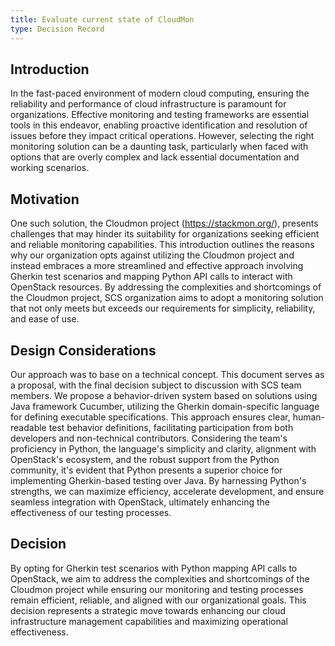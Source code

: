 ```yaml
---
title: Evaluate current state of CloudMon
type: Decision Record
---
```


## Introduction

In the fast-paced environment of modern cloud computing, ensuring the reliability and performance 
of cloud infrastructure is paramount for organizations. Effective monitoring and testing frameworks 
are essential tools in this endeavor, enabling proactive identification and resolution of issues before 
they impact critical operations. However, selecting the right monitoring solution can be a daunting task, 
particularly when faced with options that are overly complex and lack essential documentation and working 
scenarios.

## Motivation

One such solution, the Cloudmon project (https://stackmon.org/), presents challenges that may hinder its
suitability for organizations seeking efficient and reliable monitoring capabilities. This introduction 
outlines the reasons why our organization opts against utilizing the Cloudmon project and instead embraces 
a more streamlined and effective approach involving Gherkin test scenarios and mapping Python API calls to 
interact with OpenStack resources. By addressing the complexities and shortcomings of the Cloudmon project, 
SCS organization aims to adopt a monitoring solution that not only meets but exceeds our requirements for 
simplicity, reliability, and ease of use.

## Design Considerations

Our approach was to base on a technical concept. This document serves as a proposal, with the final decision 
subject to discussion with SCS team members. We propose a behavior-driven system based on solutions using Java framework
Cucumber, utilizing the Gherkin domain-specific language for defining executable specifications. This approach ensures 
clear, human-readable test behavior definitions, facilitating participation from both developers and non-technical 
contributors. Considering the team's proficiency in Python, the language's simplicity and clarity, alignment with
OpenStack's ecosystem, and the robust support from the Python community, it's evident that Python presents a superior
choice for implementing Gherkin-based testing over Java. By harnessing Python's strengths, we can maximize efficiency,
accelerate development, and ensure seamless integration with OpenStack, ultimately enhancing the effectiveness of our 
testing processes.


## Decision

By opting for Gherkin test scenarios with Python mapping API calls to OpenStack, we aim to address the
complexities and shortcomings of the Cloudmon project while ensuring our monitoring and testing processes
remain efficient, reliable, and aligned with our organizational goals. This decision represents a strategic
move towards enhancing our cloud infrastructure management capabilities and maximizing operational 
effectiveness.
